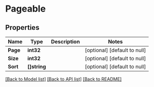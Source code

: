 # Pageable

## Properties
Name | Type | Description | Notes
------------ | ------------- | ------------- | -------------
**Page** | **int32** |  | [optional] [default to null]
**Size** | **int32** |  | [optional] [default to null]
**Sort** | **[]string** |  | [optional] [default to null]

[[Back to Model list]](../README.md#documentation-for-models) [[Back to API list]](../README.md#documentation-for-api-endpoints) [[Back to README]](../README.md)

